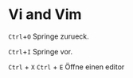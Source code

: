 # Vi and Vim

`Ctrl`+`O` Springe zurueck.

`Ctrl`+`I` Springe vor.

`Ctrl` + `X` `Ctrl` + `E` Öffne einen editor
